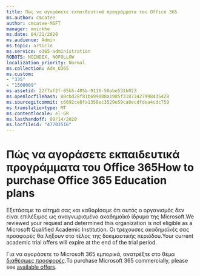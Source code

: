 ```yaml
---
title: Πώς να αγοράσετε εκπαιδευτικά προγράμματα του Office 365
ms.author: cmcatee
author: cmcatee-MSFT
manager: mnirkhe
ms.date: 04/21/2020
ms.audience: Admin
ms.topic: article
ms.service: o365-administration
ROBOTS: NOINDEX, NOFOLLOW
localization_priority: Normal
ms.collection: Adm_O365
ms.custom:
- "335"
- "1500009"
ms.assetid: 22f7af2f-85b5-405b-9116-50abe531b023
ms.openlocfilehash: 88cbd28f81b699088a1985f31873427998435428
ms.sourcegitcommit: c6692ce0fa1358ec3529e59ca0ecdfdea4cdc759
ms.translationtype: MT
ms.contentlocale: el-GR
ms.lasthandoff: 09/14/2020
ms.locfileid: "47703516"
---
```

# <a name="how-to-purchase-office-365-education-plans"></a><span data-ttu-id="85986-102">Πώς να αγοράσετε εκπαιδευτικά προγράμματα του Office 365</span><span class="sxs-lookup"><span data-stu-id="85986-102">How to purchase Office 365 Education plans</span></span>

<span data-ttu-id="85986-103">Εξετάσαμε το αίτημά σας και καθορίσαμε ότι αυτός ο οργανισμός δεν είναι επιλέξιμος ως αναγνωρισμένο ακαδημαϊκό ίδρυμα της Microsoft.</span><span class="sxs-lookup"><span data-stu-id="85986-103">We reviewed your request and determined this organization is not eligible as a Microsoft Qualified Academic Institution.</span></span> <span data-ttu-id="85986-104">Οι τρέχουσες ακαδημαϊκές σας προσφορές θα λήξουν στο τέλος της δοκιμαστικής περιόδου.</span><span class="sxs-lookup"><span data-stu-id="85986-104">Your current academic trial offers will expire at the end of the trial period.</span></span>
  
<span data-ttu-id="85986-105">Για να αγοράσετε το Microsoft 365 εμπορικά, ανατρέξτε στο θέμα [διαθέσιμες προσφορές](https://go.microsoft.com/fwlink/p/?linkid=868433).</span><span class="sxs-lookup"><span data-stu-id="85986-105">To purchase Microsoft 365 commercially, please see [available offers](https://go.microsoft.com/fwlink/p/?linkid=868433).</span></span>  